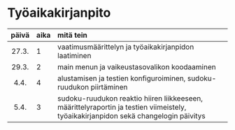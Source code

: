 # Työaikakirjanpito

| päivä | aika | mitä tein  |
| :----:|:-----| :-----|
| 27.3. | 1    | vaatimusmäärittelyn ja työaikakirjanpidon laatiminen |
| 29.3. | 2    | main menun ja vaikeustasovalikon koodaaminen |
| 4.4.  | 4    | alustamisen ja testien konfiguroiminen, sudoku-ruudukon piirtäminen |
| 5.4.  | 3    | sudoku-ruudukon reaktio hiiren liikkeeseen, määrittelyraportin ja testien viimeistely, työaikakirjanpidon sekä changelogin päivitys |
